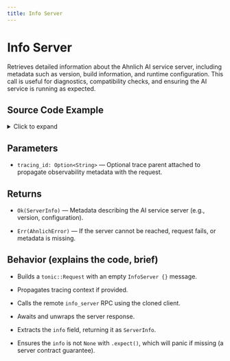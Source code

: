 ```yaml
---
title: Info Server
---
```


# Info Server

Retrieves detailed information about the Ahnlich AI service server, including metadata such as version, build information, and runtime configuration. This call is useful for diagnostics, compatibility checks, and ensuring the AI service is running as expected.

## Source Code Example

<details>
  <summary>Click to expand</summary>

  ```rust
  use ahnlich_client_rs::ai::AiClient; // <-- note the `ai::` path
  use ahnlich_client_rs::error::AhnlichError;
  use ahnlich_types::shared::info::ServerInfo;


  #[tokio::main]
  async fn main() -> Result<(), AhnlichError> {
      let addr = "127.0.0.1:1370";
      let client = AiClient::new(addr.to_string()).await?;


      // Direct info_server call
      let server_info: ServerInfo = client.info_server(None).await?;
      println!("Server Info: {:?}", server_info);


      // Using pipeline
      let mut pipeline = client.pipeline(None);
      pipeline.info_server();
      let pipeline_result = pipeline.exec().await?;
      println!("Pipeline Server Info: {:?}", pipeline_result);


      Ok(())
  }
  ```
</details>

## Parameters
* `tracing_id: Option<String>` — Optional trace parent attached to propagate observability metadata with the request.


## Returns
* `Ok(ServerInfo)` — Metadata describing the AI service server (e.g., version, configuration).

* `Err(AhnlichError)` — If the server cannot be reached, request fails, or metadata is missing.


## Behavior (explains the code, brief)
* Builds a `tonic::Request` with an empty `InfoServer {}` message.

* Propagates tracing context if provided.

* Calls the remote `info_server` RPC using the cloned client.

* Awaits and unwraps the server response.

* Extracts the `info` field, returning it as `ServerInfo`.

* Ensures the `info` is not `None` with `.expect()`, which will panic if missing (a server contract guarantee).
